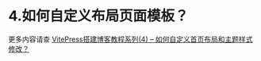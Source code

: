 # 4.如何自定义布局页面模板？

更多内容请查
[VitePress搭建博客教程系列(4) – 如何自定义首页布局和主题样式修改？](http://www.qianduan8.com/2041.html)